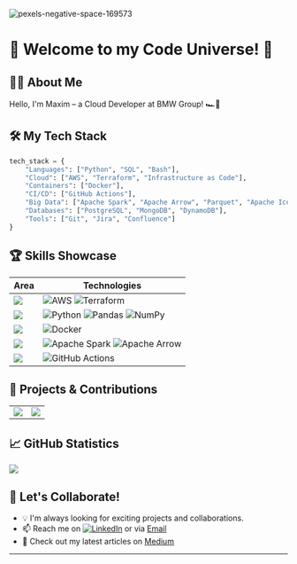 ![pexels-negative-space-169573](https://user-images.githubusercontent.com/76586244/204130312-37faf66f-3921-441a-bc7c-ccf24c804396.jpg)

# 🚀 Welcome to my Code Universe! 🌌

## 👨‍🚀 About Me
Hello, I'm Maxim – a Cloud Developer at BMW Group! 🏎️💨

## 🛠️ My Tech Stack
```python
tech_stack = {
    "Languages": ["Python", "SQL", "Bash"],
    "Cloud": ["AWS", "Terraform", "Infrastructure as Code"],
    "Containers": ["Docker"],
    "CI/CD": ["GitHub Actions"],
    "Big Data": ["Apache Spark", "Apache Arrow", "Parquet", "Apache Iceberg"],
    "Databases": ["PostgreSQL", "MongoDB", "DynamoDB"],
    "Tools": ["Git", "Jira", "Confluence"]
}
```

## 🏆 Skills Showcase
| Area | Technologies |
|------|--------------|
| ![](https://img.shields.io/badge/☁️-Cloud-informational?style=flat&color=232F3E) | ![AWS](https://img.shields.io/badge/AWS-232F3E?style=flat&logo=amazon-aws&logoColor=white) ![Terraform](https://img.shields.io/badge/Terraform-7B42BC?style=flat&logo=terraform&logoColor=white) |
| ![](https://img.shields.io/badge/🐍-Python-informational?style=flat&color=3776AB) | ![Python](https://img.shields.io/badge/Python-3776AB?style=flat&logo=python&logoColor=white) ![Pandas](https://img.shields.io/badge/Pandas-150458?style=flat&logo=pandas&logoColor=white) ![NumPy](https://img.shields.io/badge/NumPy-013243?style=flat&logo=numpy&logoColor=white) |
| ![](https://img.shields.io/badge/🐳-Containers-informational?style=flat&color=2496ED) | ![Docker](https://img.shields.io/badge/Docker-2496ED?style=flat&logo=docker&logoColor=white) |
| ![](https://img.shields.io/badge/📊-Big_Data-informational?style=flat&color=E25A1C) | ![Apache Spark](https://img.shields.io/badge/Apache_Spark-E25A1C?style=flat&logo=apache-spark&logoColor=white) ![Apache Arrow](https://img.shields.io/badge/Apache_Arrow-66E3FF?style=flat&logo=apache&logoColor=black) |
| ![](https://img.shields.io/badge/🔄-CI/CD-informational?style=flat&color=2088FF) | ![GitHub Actions](https://img.shields.io/badge/GitHub_Actions-2088FF?style=flat&logo=github-actions&logoColor=white) |

## 🌟 Projects & Contributions
<table>
  <tr>
    <td align="center">
      <a href="https://github.com/maximkiesel1/Open_Source_Package_PyPi">
        <img src="https://github-readme-stats.vercel.app/api/pin/?username=maximkiesel1&repo=Open_Source_Package_PyPi&theme=radical" />
      </a>
    </td>
    <td align="center">
      <a href="https://github.com/maximkiesel1/Stock_Market_Prediction">
        <img src="https://github-readme-stats.vercel.app/api/pin/?username=maximkiesel1&repo=Stock_Market_Prediction&theme=radical" />
      </a>
    </td>
  </tr>
</table>

## 📈 GitHub Statistics
<a href="https://github.com/maximkiesel/maximkiesel">
  <img align="center" src="https://github-readme-stats.vercel.app/api/top-langs/?username=maximkiesel&hide=java,html,tex&title_color=ffffff&text_color=c9cacc&icon_color=2bbc8a&bg_color=1d1f21&langs_count=3" />
</a>

## 🤝 Let's Collaborate!
- 💡 I'm always looking for exciting projects and collaborations.
- 📫 Reach me on [![LinkedIn][2.2]][2] or via [Email](mailto:your.email@example.com)
- 📝 Check out my latest articles on [Medium][medium.com]

---

<!-- Icons -->
[2.2]: https://raw.githubusercontent.com/MartinHeinz/MartinHeinz/master/linkedin-3-16.png (LinkedIn icon without padding)
<!-- Links to your social media accounts -->
[2]: https://de.linkedin.com/in/maxim-kiesel-904184152
[medium.com]: https://medium.com/@kiesel_maxim
